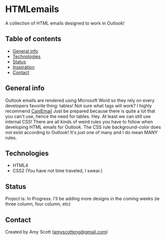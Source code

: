 # HTMLemails
 A collection of HTML emails designed to work in Outlook!


## Table of contents
* [General info](#general-info)
* [Technologies](#technologies)
* [Status](#status)
* [Inspiration](#inspiration)
* [Contact](#contact)

## General info
Outlook emails are rendered using Microsoft Word so they rely on every developers favorite thing: tables! Not sure what tags will work? I highly recommend <a href="https://www.caniemail.com/">CanIEmail</a> Just be prepared because there is quite a lot that you can't use, hence the need for tables. Hey. At least we can still use internal CSS!
There are all kinds of weird rules you have to follow when developing HTML emails for Outlook. The CSS rule background-color does not exist according to Outlook! It's just one of many and I do mean MANY rules.


## Technologies
* HTML4
* CSS2
(You have not time traveled, I swear.)


## Status
Project is: 
In Progress. I'll be adding more designs in the coming weeks (ie three column, four column, etc)

## Contact
Created by Amy Scott (amyscotteng@gmail.com)